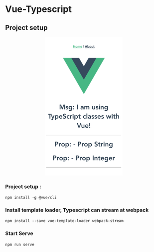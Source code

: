 # Vue-Typescript

## Project setup
<div align=center>
    <img src="public/vue-typescript.png" width="250"/>
</div>

### Project setup :

```
npm install -g @vue/cli
```

### Install template loader, Typescript can stream at webpack

```
npm install --save vue-template-loader webpack-stream
```

### Start Serve

```
npm run serve
```
